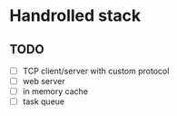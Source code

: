 # Handrolled stack

## TODO
- [ ] TCP client/server with custom protocol
- [ ] web server
- [ ] in memory cache
- [ ] task queue
